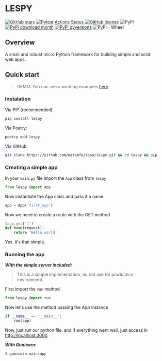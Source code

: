 # LESPY

[![GitHub stars](https://img.shields.io/github/stars/natanfeitosa/lespy.svg)](https://github.com/natanfeitosa/lespy/stargazers)
[![Pytest Actions Status](https://github.com/natanfeitosa/lespy/actions/workflows/pytest.yml/badge.svg)](https://github.com/natanfeitosa/lespy/actions)
[![GitHub license](https://img.shields.io/github/license/natanfeitosa/lespy.svg)](https://github.com/natanfeitosa/lespy/blob/main/LICENSE)
![PyPI](https://img.shields.io/pypi/v/lespy.svg)
[![PyPI download month](https://img.shields.io/pypi/dm/lespy.svg)](https://pypi.org/project/lespy/)
[![PyPI pyversions](https://img.shields.io/pypi/pyversions/lespy.svg)](https://pypi.python.org/pypi/lespy/)
![PyPI - Wheel](https://img.shields.io/pypi/wheel/lespy.svg)

## Overview 
A small and robust micro Python framework for building simple and solid web apps.

## Quick start
> DEMO: You can see a working examples [here](./examples).

### Instalation

Via PIP (recommended):

```bash
pip install lespy
```

Via Poetry:
```bash
poetry add lespy
```

Via GitHub:

```bash
git clone https://github.com/natanfeitosa/lespy.git && cd lespy && pip install .
```

### Creating a simple app

In your `main.py` file import the `App` class from `lespy`
```python
from lespy import App
```

Now instantiate the App class and pass it a name
```python
app = App('first_app')
```

Now we need to create a route with the GET method
```python
@app.get('/')
def home(request):
    return 'Hello world'
```

Yes, it's that simple.

### Running the app

**_With the simple server included:_**
> This is a simple implementation, do not use for production environment.

First import the `run` method
```python
from lespy import run
```

Now let's use the method passing the App instance
```python
if __name__ == '__main__':
    run(app)
```

Now, just run our python file, and if everything went well, just access in <http://localhost:3000>.

**_With Gunicorn:_**

```bash
$ gunicorn main:app
```
